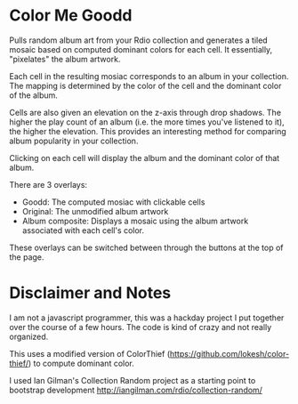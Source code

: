 # Color Me Goodd

Pulls random album art from your Rdio collection and generates a tiled mosaic based on computed dominant
colors for each cell. It essentially, "pixelates" the album artwork.

Each cell in the resulting mosiac corresponds to an album in your collection. The mapping is
determined by the color of the cell and the dominant color of the album.

Cells are also given an elevation on the z-axis through drop shadows. The higher the play count of an album
(i.e. the more times you've listened to it), the higher the elevation. This provides an interesting method
for comparing album popularity in your collection.

Clicking on each cell will display the album and the dominant color of that album.

There are 3 overlays:

- Goodd: The computed mosiac with clickable cells
- Original: The unmodified album artwork
- Album composite: Displays a mosaic using the album artwork associated with each cell's color.

These overlays can be switched between through the buttons at the top of the page.

# Disclaimer and Notes

I am not a javascript programmer, this was a hackday project I put together over the course of a few hours.
The code is kind of crazy and not really organized.

This uses a modified version of ColorThief (https://github.com/lokesh/color-thief/) to compute dominant color.

I used Ian Gilman's Collection Random project as a starting point to bootstrap development
http://iangilman.com/rdio/collection-random/

